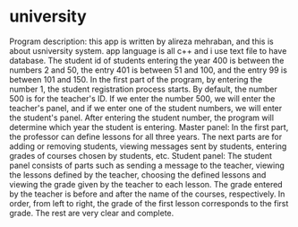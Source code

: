 # university
Program description:
this app is written by alireza mehraban, and this is about usniversity system.
app language is all c++ and i use text file to have database.
The student id of students entering the year 400 is between the numbers 2 and 50, the entry 401 is between 51 and 100, and the entry 99 is between 101 and 150.
In the first part of the program, by entering the number 1, the student registration process starts.
By default, the number 500 is for the teacher's ID. If we enter the number 500, we will enter the teacher's panel, and if we enter one of the student numbers, we will enter the student's panel. After entering the student number, the program will determine which year the student is entering.
Master panel:
In the first part, the professor can define lessons for all three years.
The next parts are for adding or removing students, viewing messages sent by students, entering grades of courses chosen by students, etc.
Student panel:
The student panel consists of parts such as sending a message to the teacher, viewing the lessons defined by the teacher, choosing the defined lessons and viewing the grade given by the teacher to each lesson. The grade entered by the teacher is before and after the name of the courses, respectively.
In order, from left to right, the grade of the first lesson corresponds to the first grade.
The rest are very clear and complete.
